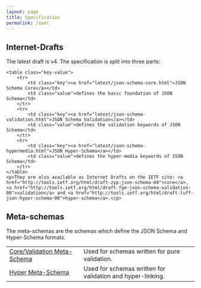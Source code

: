```yaml
---
layout: page
title: Specification
permalink: /spec
---
```


<h2>Internet-Drafts</h2>
<div class="block">
    <p>The latest draft is v4.  The specification is split into three parts:</p>

    <table class="key-value">
        <tr>
            <td class="key"><a href="latest/json-schema-core.html">JSON Schema Core</a></td>
            <td class="value">defines the basic foundation of JSON Schema</td>
        </tr>
        <tr>
            <td class="key"><a href="latest/json-schema-validation.html">JSON Schema Validation</a></td>
            <td class="value">defines the validation keywords of JSON Schema</td>
        </tr>
        <tr>
            <td class="key"><a href="latest/json-schema-hypermedia.html">JSON Hyper-Schema</a></td>
            <td class="value">defines the hyper-media keywords of JSON Schema</td>
        </tr>
    </table>
    <p>They are also available as Internet Drafts on the IETF site: <a href="http://tools.ietf.org/html/draft-zyp-json-schema-04">core</a>,  <a href="http://tools.ietf.org/html/draft-fge-json-schema-validation-00">validation</a> and <a href="http://tools.ietf.org/html/draft-luff-json-hyper-schema-00">hyper-schema</a>.</p>
</div>

<h2>Meta-schemas</h2>
<div class="block">
    <p>The meta-schemas are the schemas which define the JSON Schema and Hyper-Schema formats.</p>
    <table class="key-value">
        <tr>
            <td class="key"><a href="http://json-schema.org/schema">Core/Validation Meta-Schema</a></td>
            <td class="value">Used for schemas written for pure validation.</td>
        </tr>
        <tr>
            <td class="key"><a href="http://json-schema.org/hyper-schema">Hyper Meta-Schema</a></td>
            <td class="value">Used for schemas written for validation and hyper-linking.</td>
        </tr>
    </table>
</div>
